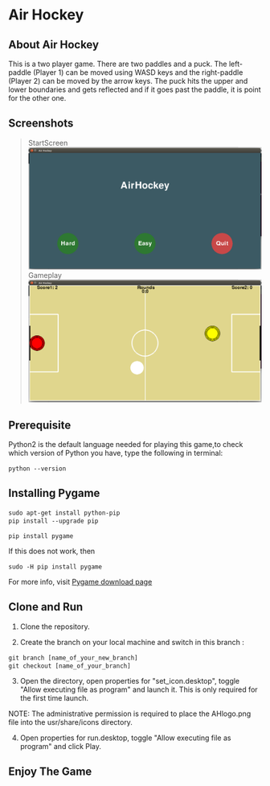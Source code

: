 # Air Hockey

## About Air Hockey
This is a two player game. There are two paddles and a puck. The left-paddle (Player 1) can be moved using WASD keys and the right-paddle (Player 2) can be moved by the arrow keys. The puck hits the upper and lower boundaries and gets reflected and if it goes past the paddle, it is point for the other one.

## Screenshots

>StartScreen
![StartScreen](/img/Shot1.png)
>Gameplay
![Gameplay](/img/Shot2.png)

## Prerequisite

Python2 is the default language needed for playing this game,to check which version of Python you have, type the following in terminal: 
```
python --version
```
## Installing Pygame

```
sudo apt-get install python-pip
pip install --upgrade pip
```
```
pip install pygame
```
If this does not work, then
```
sudo -H pip install pygame
```

For more info, visit [Pygame download page](http://www.pygame.org/download.shtml)

## Clone and Run

1. Clone the repository.

2. Create the branch on your local machine and switch in this branch :
```
git branch [name_of_your_new_branch]
git checkout [name_of_your_branch]
```
3. Open the directory, open properties for "set_icon.desktop", toggle "Allow executing file as program" and launch it. This is only required for the first time launch.

NOTE: The administrative permission is required to place the AHlogo.png file into the usr/share/icons directory.

4. Open properties for run.desktop, toggle "Allow executing file as program" and click Play. 

## Enjoy The Game




